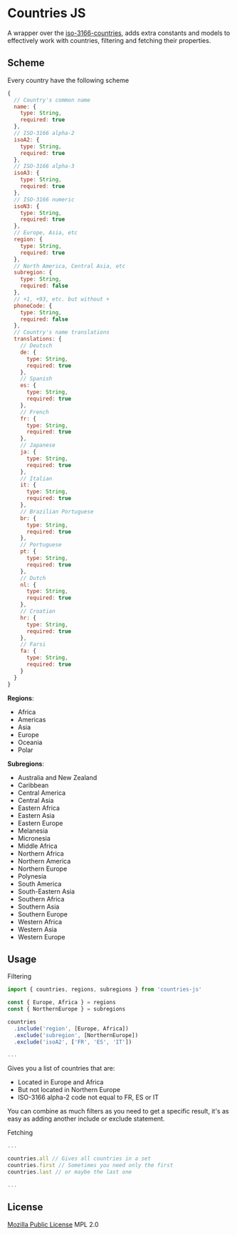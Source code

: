 # Countries JS

A wrapper over the [iso-3166-countries](https://github.com/aktitarov/iso-3166-countries), adds extra constants and models to effectively work with countries, filtering and fetching their properties.

## Scheme

Every country have the following scheme

```js
{
  // Country's common name
  name: {
    type: String,
    required: true
  },
  // ISO-3166 alpha-2
  isoA2: {
    type: String,
    required: true
  },
  // ISO-3166 alpha-3
  isoA3: {
    type: String,
    required: true
  },
  // ISO-3166 numeric
  isoN3: {
    type: String,
    required: true
  },
  // Europe, Asia, etc
  region: {
    type: String,
    required: true
  },
  // North America, Central Asia, etc
  subregion: {
    type: String,
    required: false
  },
  // +1, +93, etc. but without +
  phoneCode: {
    type: String,
    required: false
  },
  // Country's name translations
  translations: {
    // Deutsch
    de: {
      type: String,
      required: true
    },
    // Spanish
    es: {
      type: String,
      required: true
    },
    // French
    fr: {
      type: String,
      required: true
    },
    // Japanese
    ja: {
      type: String,
      required: true
    },
    // Italian
    it: {
      type: String,
      required: true
    },
    // Brazilian Portuguese
    br: {
      type: String,
      required: true
    },
    // Portuguese
    pt: {
      type: String,
      required: true
    },
    // Dutch
    nl: {
      type: String,
      required: true
    },
    // Croatian
    hr: {
      type: String,
      required: true
    },
    // Farsi
    fa: {
      type: String,
      required: true
    }
  }
}
```

**Regions**:
* Africa
* Americas
* Asia
* Europe
* Oceania
* Polar

**Subregions**:
* Australia and New Zealand
* Caribbean
* Central America
* Central Asia
* Eastern Africa
* Eastern Asia
* Eastern Europe
* Melanesia
* Micronesia
* Middle Africa
* Northern Africa
* Northern America
* Northern Europe
* Polynesia
* South America
* South-Eastern Asia
* Southern Africa
* Southern Asia
* Southern Europe
* Western Africa
* Western Asia
* Western Europe

## Usage

Filtering

```js
import { countries, regions, subregions } from 'countries-js'

const { Europe, Africa } = regions
const { NorthernEurope } = subregions

countries
  .include('region', [Europe, Africa])
  .exclude('subregion', [NorthernEurope])
  .exclude('isoA2', ['FR', 'ES', 'IT'])

...
```

Gives you a list of countries that are:
* Located in Europe and Africa
* But not located in Northern Europe
* ISO-3166 alpha-2 code not equal to FR, ES or IT

You can combine as much filters as you need to get a specific result, it's as easy as adding another include or exclude statement.

Fetching

```js
...

countries.all // Gives all countries in a set
countries.first // Sometimes you need only the first
countries.last // or maybe the last one

...
```

## License

[Mozilla Public License](https://www.mozilla.org/en-US/MPL/2.0/) MPL 2.0
